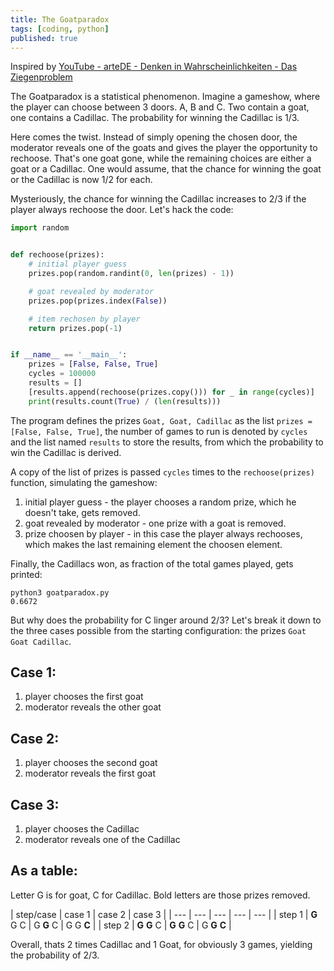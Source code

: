 ```yaml
---
title: The Goatparadox
tags: [coding, python]
published: true
---
```

Inspired by [YouTube - arteDE - Denken in Wahrscheinlichkeiten - Das Ziegenproblem](https://www.youtube.com/watch?v=CYQZ_GrJwLA)

The Goatparadox is a statistical phenomenon. Imagine a gameshow, where the player can choose between 3 doors. A, B and C. Two contain a goat, one contains a Cadillac. The probability for winning the Cadillac is 1/3.

Here comes the twist. Instead of simply opening the chosen door, the moderator reveals one of the goats and gives the player the opportunity to rechoose. That's one goat gone, while the remaining choices are either a goat or a Cadillac. One would assume, that the chance for winning the goat or the Cadillac is now 1/2 for each.

Mysteriously, the chance for winning the Cadillac increases to 2/3 if the player always rechoose the door. Let's hack the code:

``` python
import random


def rechoose(prizes):
    # initial player guess
    prizes.pop(random.randint(0, len(prizes) - 1))

    # goat revealed by moderator
    prizes.pop(prizes.index(False))

    # item rechosen by player
    return prizes.pop(-1)


if __name__ == '__main__':
    prizes = [False, False, True]
    cycles = 100000
    results = []
    [results.append(rechoose(prizes.copy())) for _ in range(cycles)]
    print(results.count(True) / (len(results)))


```

The program defines the prizes `Goat, Goat, Cadillac` as the list `prizes = [False, False, True]`, the number of games to run is denoted by `cycles` and the list named `results` to store the results, from which the probability to win the Cadillac is derived.

A copy of the list of prizes is passed `cycles` times to the `rechoose(prizes)` function, simulating the gameshow:

1. initial player guess - the player chooses a random prize, which he doesn't take, gets removed.
2. goat revealed by moderator - one prize with a goat is removed.
3. prize choosen by player - in this case the player always rechooses, which makes the last remaining element the choosen element.

Finally, the Cadillacs won, as fraction of the total games played, gets printed:

``` terminal
python3 goatparadox.py
0.6672
```

But why does the probability for C linger around 2/3? Let's break it down to the three cases possible from the starting configuration: the prizes `Goat Goat Cadillac`.

## Case 1:
1. player chooses the first goat
2. moderator reveals the other goat

## Case 2:
1. player chooses the second goat
2. moderator reveals the first goat

## Case 3:
1. player chooses the Cadillac
2. moderator reveals one of the Cadillac

## As a table:
Letter G is for goat, C for Cadillac. Bold letters are those prizes removed.

| step/case | case 1 | case 2 | case 3 |
| --- | --- | --- | --- | --- |
| step 1 | **G** G C | G **G** C | G G **C** |
| step 2 | **G** **G** C | **G** **G** C | G **G** **C** |

Overall, thats 2 times Cadillac and 1 Goat, for obviously 3 games, yielding the probability of 2/3.